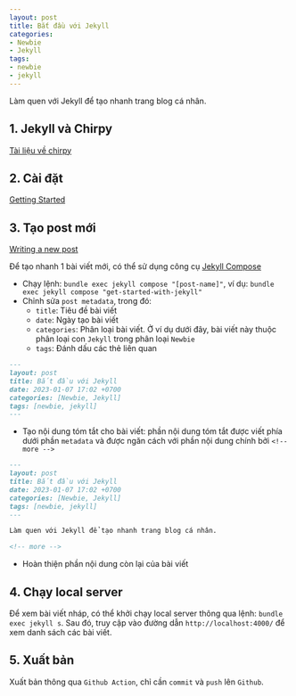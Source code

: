 ```yaml
---
layout: post
title: Bắt đầu với Jekyll
categories:
- Newbie
- Jekyll
tags:
- newbie
- jekyll
---
```

Làm quen với Jekyll để tạo nhanh trang blog cá nhân.

<!-- more -->

## 1. Jekyll và Chirpy

[Tài liệu về chirpy](https://chirpy.cotes.page/)

## 2. Cài đặt

[Getting Started](https://chirpy.cotes.page/posts/getting-started/)

## 3. Tạo post mới

[Writing a new post](https://chirpy.cotes.page/posts/write-a-new-post/)

Để tạo nhanh 1 bài viết mới, có thể sử dụng công cụ [Jekyll Compose](https://github.com/jekyll/jekyll-compose)

- Chạy lệnh: `bundle exec jekyll compose "[post-name]"`, ví dụ: `bundle exec jekyll compose "get-started-with-jekyll"`
- Chỉnh sửa `post metadata`, trong đó:
  - `title`: Tiêu đề bài viết
  - `date`: Ngày tạo bài viết
  - `categories`: Phân loại bài viết. Ở ví dụ dưới đây, bài viết này thuộc phân loại con `Jekyll` trong phân loại `Newbie`
  - `tags`: Đánh dấu các thẻ liên quan

```md
---
layout: post
title: Bắt đầu với Jekyll
date: 2023-01-07 17:02 +0700
categories: [Newbie, Jekyll]
tags: [newbie, jekyll]
---
```

- Tạo nội dung tóm tắt cho bài viết: phần nội dung tóm tắt được viết phía dưới phần `metadata` và được ngăn cách với
  phần nội dung chính bởi `<!-- more -->`

```md
---
layout: post
title: Bắt đầu với Jekyll
date: 2023-01-07 17:02 +0700
categories: [Newbie, Jekyll]
tags: [newbie, jekyll]
---

Làm quen với Jekyll để tạo nhanh trang blog cá nhân.

<!-- more -->
```

- Hoàn thiện phần nội dung còn lại của bài viết

## 4. Chạy local server

Để xem bài viết nháp, có thể khởi chạy local server thông qua lệnh: `bundle exec jekyll s`. Sau đó, truy cập vào đường dẫn `http://localhost:4000/` để xem danh sách các bài viết.

## 5. Xuất bản

Xuất bản thông qua `Github Action`, chỉ cần `commit` và `push` lên `Github`.
